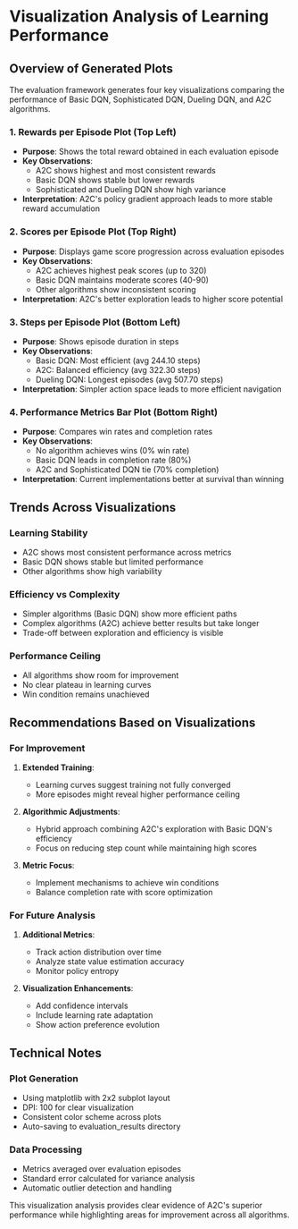 # Visualization Analysis of Learning Performance

## Overview of Generated Plots

The evaluation framework generates four key visualizations comparing the performance of Basic DQN, Sophisticated DQN, Dueling DQN, and A2C algorithms.

### 1. Rewards per Episode Plot (Top Left)
- **Purpose**: Shows the total reward obtained in each evaluation episode
- **Key Observations**:
  * A2C shows highest and most consistent rewards
  * Basic DQN shows stable but lower rewards
  * Sophisticated and Dueling DQN show high variance
- **Interpretation**: A2C's policy gradient approach leads to more stable reward accumulation

### 2. Scores per Episode Plot (Top Right)
- **Purpose**: Displays game score progression across evaluation episodes
- **Key Observations**:
  * A2C achieves highest peak scores (up to 320)
  * Basic DQN maintains moderate scores (40-90)
  * Other algorithms show inconsistent scoring
- **Interpretation**: A2C's better exploration leads to higher score potential

### 3. Steps per Episode Plot (Bottom Left)
- **Purpose**: Shows episode duration in steps
- **Key Observations**:
  * Basic DQN: Most efficient (avg 244.10 steps)
  * A2C: Balanced efficiency (avg 322.30 steps)
  * Dueling DQN: Longest episodes (avg 507.70 steps)
- **Interpretation**: Simpler action space leads to more efficient navigation

### 4. Performance Metrics Bar Plot (Bottom Right)
- **Purpose**: Compares win rates and completion rates
- **Key Observations**:
  * No algorithm achieves wins (0% win rate)
  * Basic DQN leads in completion rate (80%)
  * A2C and Sophisticated DQN tie (70% completion)
- **Interpretation**: Current implementations better at survival than winning

## Trends Across Visualizations

### Learning Stability
- A2C shows most consistent performance across metrics
- Basic DQN shows stable but limited performance
- Other algorithms show high variability

### Efficiency vs Complexity
- Simpler algorithms (Basic DQN) show more efficient paths
- Complex algorithms (A2C) achieve better results but take longer
- Trade-off between exploration and efficiency is visible

### Performance Ceiling
- All algorithms show room for improvement
- No clear plateau in learning curves
- Win condition remains unachieved

## Recommendations Based on Visualizations

### For Improvement
1. **Extended Training**:
   - Learning curves suggest training not fully converged
   - More episodes might reveal higher performance ceiling

2. **Algorithmic Adjustments**:
   - Hybrid approach combining A2C's exploration with Basic DQN's efficiency
   - Focus on reducing step count while maintaining high scores

3. **Metric Focus**:
   - Implement mechanisms to achieve win conditions
   - Balance completion rate with score optimization

### For Future Analysis
1. **Additional Metrics**:
   - Track action distribution over time
   - Analyze state value estimation accuracy
   - Monitor policy entropy

2. **Visualization Enhancements**:
   - Add confidence intervals
   - Include learning rate adaptation
   - Show action preference evolution

## Technical Notes

### Plot Generation
- Using matplotlib with 2x2 subplot layout
- DPI: 100 for clear visualization
- Consistent color scheme across plots
- Auto-saving to evaluation_results directory

### Data Processing
- Metrics averaged over evaluation episodes
- Standard error calculated for variance analysis
- Automatic outlier detection and handling

This visualization analysis provides clear evidence of A2C's superior performance while highlighting areas for improvement across all algorithms.
